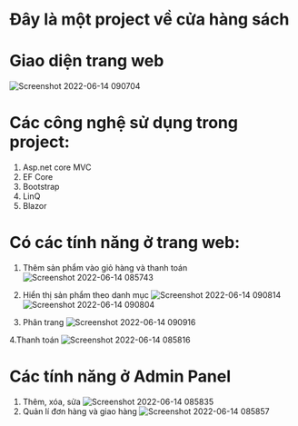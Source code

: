 # Đây là một project về cửa hàng sách
# Giao diện trang web
  ![Screenshot 2022-06-14 090704](https://user-images.githubusercontent.com/106043968/173478303-9eb79815-5821-4d54-b950-a25f7b64e13d.png)
# Các công nghệ sử dụng trong project:
1. Asp.net core MVC
2. EF Core
3. Bootstrap
4. LinQ
5. Blazor
# Có các tính năng ở trang web:
1. Thêm sản phẩm vào giỏ hàng và thanh toán
![Screenshot 2022-06-14 085743](https://user-images.githubusercontent.com/106043968/173478335-5f9743ef-4c15-4f6d-8414-8eb39ebd6c47.png)

2. Hiển thị sản phẩm theo danh mục
![Screenshot 2022-06-14 090814](https://user-images.githubusercontent.com/106043968/173478420-c99be58d-bda6-4797-bd47-5596f0e763e9.png)
![Screenshot 2022-06-14 090804](https://user-images.githubusercontent.com/106043968/173478451-e37e34f0-361a-4f04-b747-2bf76c2f1a0f.png)

3. Phân trang
![Screenshot 2022-06-14 090916](https://user-images.githubusercontent.com/106043968/173478553-18c863cc-df5a-4c79-b351-cf31d8f02bf2.png)

4.Thanh toán
![Screenshot 2022-06-14 085816](https://user-images.githubusercontent.com/106043968/173478650-a1376cce-5fa7-4f6a-8b82-156ccec89b08.png)
# Các tính năng ở Admin Panel
1. Thêm, xóa, sửa
![Screenshot 2022-06-14 085835](https://user-images.githubusercontent.com/106043968/173478674-14ba7bbd-2e42-44a2-b1ed-c84eb72e9829.png)
2. Quản lí đơn hàng và giao hàng
![Screenshot 2022-06-14 085857](https://user-images.githubusercontent.com/106043968/173478691-fa2775b0-bdea-40af-b96d-a5ff9187ec88.png)
